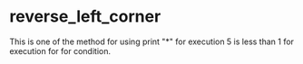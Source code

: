 # reverse_left_corner
This is one of the method for using print "*"
for execution 5 is less than 1
for execution for for condition.
